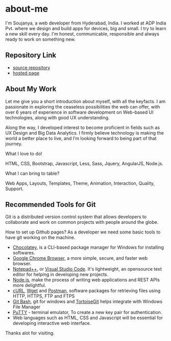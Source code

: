 # about-me

I'm Soujanya, a web developer from Hyderabad, India. I worked at ADP India Pvt. where we design and build apps for devices, big and small. I try to learn a new skill every day. I'm honest, communicable, responsible and always ready to work on something new.

## Repository Link

- [source repository](https://github.com/jscodebit/about-me)
- [hosted page](https://jscodebit.github.io/about-me/)

## About My Work

Let me give you a short introduction about myself, with all the keyfacts. I am passionate in exploring the ceaseless possibilities the web can offer, with over 6 years of experience in software development on Web-based UI technologies, along with good UX understanding.

Along the way, I developed interest to become proficient in fields such as UX Design and Big Data Analytics. I firmly believe technology is making the world a better place to live, and I’m looking forward to being part of that journey.

What I love to do!

HTML, CSS, Bootstrap, Javascript, Less, Sass, Jquery, AngularJS, Node.js.

What I can bring to table?

Web Apps, Layouts, Templates, Theme, Animation, Interaction, Quality, Support.

## Recommended Tools for Git

Git is a distributed version control system that allows developers to collaborate and work on common projects with people around the globe.

How to set up Github pages?
As a developer we need some basic tools to have git working on the machine.

- [Chocolatey](https://chocolatey.org/), is a CLI-based package manager for Windows for installing softwares.
- [Google Chrome Browser](https://www.google.com/chrome/), a more simple, secure, and faster web browser.
- [Notepad++](https://notepad-plus-plus.org/), or [Visual Studio Code](https://code.visualstudio.com/). It's lightweight, an opensource text editor for helping in developing new projects.
- [Node.js](https://nodejs.org/en/), make the process of writing web applications and REST APIs more delightful.
- [cURL](https://curl.haxx.se/), [Wget](https://www.gnu.org/software/wget/) and [Postman](https://www.getpostman.com/), software packages for retrieving files using HTTP, HTTPS, FTP and FTPS
- [Git Bash](https://git-scm.com/downloads), git for windows and [TortoiseGit](https://tortoisegit.org/) helps integrate with Windows File Manager
- [PuTTY](https://putty.org/) - terminal emulator,  To create a new key pair for authentication.
- Web languages such as HTML, CSS and Javascript will be essential for developing interactive web interface.


Thanks alot for visiting.
